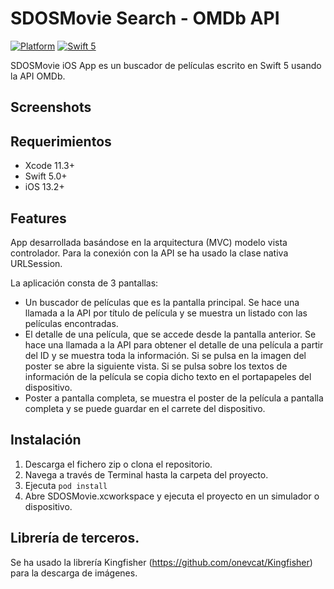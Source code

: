 # SDOSMovie Search - OMDb API

[![Platform](https://img.shields.io/cocoapods/p/DLAutoSlidePageViewController.svg?style=flat)]()
[![Swift 5](https://img.shields.io/badge/Swift-5-orange.svg?style=flat)](https://developer.apple.com/swift/)

SDOSMovie iOS App es un buscador de películas escrito en Swift 5 usando la API OMDb.

## Screenshots

## Requerimientos
- Xcode 11.3+
- Swift 5.0+
- iOS 13.2+

## Features
App desarrollada basándose en la arquitectura (MVC) modelo vista controlador.
Para la conexión con la API se ha usado la clase nativa URLSession.

La aplicación consta de 3 pantallas:
- Un buscador de películas que es la pantalla principal. Se hace una llamada a la API por título de película y se muestra un listado con las películas encontradas.
- El detalle de una película, que se accede desde la pantalla anterior. Se hace una llamada a la API para obtener el detalle de una película a partir del ID y se muestra toda la información. Si se pulsa en la imagen del poster se abre la siguiente vista. Si se pulsa sobre los textos de información de la película se copia dicho texto en el portapapeles del dispositivo. 
- Poster a pantalla completa, se muestra el poster de la película a pantalla completa y se puede guardar en el carrete del dispositivo.


## Instalación
1. Descarga el fichero zip o clona el repositorio.
2. Navega a través de Terminal hasta la carpeta del proyecto.
3. Ejecuta `pod install`
4. Abre SDOSMovie.xcworkspace y ejecuta el proyecto en un simulador o dispositivo.

## Librería de terceros.
Se ha usado la librería Kingfisher (https://github.com/onevcat/Kingfisher) para la descarga de imágenes.